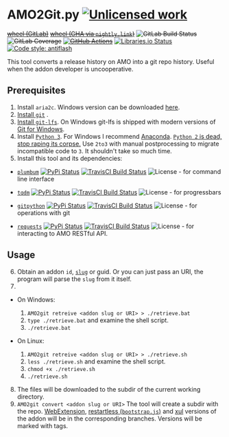 AMO2Git.py [![Unlicensed work](https://raw.githubusercontent.com/unlicense/unlicense.org/master/static/favicon.png)](https://unlicense.org/)
==========
~~[wheel (GitLab)](https://gitlab.com/KOLANICH-libs/AMO2Git.py/-/jobs/artifacts/master/raw/dist/AMO2Git-0.CI-py3-none-any.whl?job=build)~~
~~[wheel (GHA via `nightly.link`)](https://nightly.link/KOLANICH-libs/AMO2Git.py/workflows/CI/master/AMO2Git-0.CI-py3-none-any.whl)~~
~~![GitLab Build Status](https://gitlab.com/KOLANICH-libs/AMO2Git.py/badges/master/pipeline.svg)~~
~~![GitLab Coverage](https://gitlab.com/KOLANICH-libs/AMO2Git.py/badges/master/coverage.svg)~~
~~[![GitHub Actions](https://github.com/KOLANICH-libs/AMO2Git.py/workflows/CI/badge.svg)](https://github.com/KOLANICH-libs/AMO2Git.py/actions/)~~
[![Libraries.io Status](https://img.shields.io/librariesio/github/KOLANICH-libs/AMO2Git.py.svg)](https://libraries.io/github/KOLANICH-libs/AMO2Git.py)
[![Code style: antiflash](https://img.shields.io/badge/code%20style-antiflash-FFF.svg)](https://codeberg.org/KOLANICH-tools/antiflash.py)

This tool converts a release history on AMO into a git repo history. Useful when the addon developer is uncooperative.

Prerequisites
-------------

1. Install `aria2c`. Windows version can be downloaded [here](https://github.com/aria2/aria2/releases).
2. [Install `git`](https://git-scm.com/download) .
3. [Install `git-lfs`](https://github.com/git-lfs/git-lfs/releases). On Windows git-lfs is shipped with modern versions of [Git for Windows](https://gitforwindows.org/).
4. Install [```Python 3```](https://www.python.org/downloads/). For Windows I recommend [Anaconda](https://www.anaconda.com/download/). [```Python 2``` is dead, stop raping its corpse.](https://python3statement.org/) Use ```2to3``` with manual postprocessing to migrate incompatible code to ```3```. It shouldn't take so much time.
5. Install this tool and its dependencies:
  * [```plumbum```](https://github.com/tomerfiliba/plumbum) [![PyPi Status](https://img.shields.io/pypi/v/plumbum.svg)](https://pypi.python.org/pypi/plumbum) [![TravisCI Build Status](https://travis-ci.org/tomerfiliba/plumbum.svg?branch=master)](https://travis-ci.org/tomerfiliba/plumbum) ![License](https://img.shields.io/github/license/tomerfiliba/plumbum.svg) - for command line interface 

  * [```tqdm```](https://github.com/tqdm/tqdm) [![PyPi Status](https://img.shields.io/pypi/v/tqdm.svg)](https://pypi.python.org/pypi/plumbum) [![TravisCI Build Status](https://travis-ci.org/tqdm/tqdm.svg?branch=master)](https://travis-ci.org/tqdm/tqdm) ![License](https://img.shields.io/github/license/tqdm/tqdm.svg) - for progressbars

  * [```gitpython```](https://github.com/gitpython-developers/GitPython) [![PyPi Status](https://img.shields.io/pypi/v/gitpython.svg)](https://pypi.python.org/pypi/gitpython) [![TravisCI Build Status](https://travis-ci.org/gitpython-developers/GitPython.svg?branch=master)](https://travis-ci.org/gitpython-developers/GitPython) ![License](https://img.shields.io/github/license/gitpython-developers/GitPython.svg) - for operations with git

  * [```requests```](https://github.com/requests/requests) [![PyPi Status](https://img.shields.io/pypi/v/requests.svg)](https://pypi.python.org/pypi/requests) [![TravisCI Build Status](https://travis-ci.org/requests/requests.svg?branch=master)](https://travis-ci.org/requests/requests) ![License](https://img.shields.io/github/license/requests/requests.svg) - for interacting to AMO RESTful API.

Usage
-----

6. Obtain an addon `id`, [`slug`](https://addons-server.readthedocs.io/en/latest/topics/api/addons.html#detail) or guid. Or you can just pass an URI, the program will parse the `slug` from it itself.
7. 
  * On Windows:
    1. `AMO2git retreive <addon slug or URI> > ./retrieve.bat`
    2. `type ./retrieve.bat` and examine the shell script.
    3. `./retrieve.bat`

  * On Linux:
    1. `AMO2git retreive <addon slug or URI> > ./retrieve.sh`
    2. `less ./retrieve.sh` and examine the shell script.
    3. `chmod +x ./retrieve.sh`
    4. `./retrieve.sh`

8. The files will be downloaded to the subdir of the current working directory.
9. `AMO2git convert <addon slug or URI>`
The tool will create a subdir with the repo. [WebExtension](https://developer.mozilla.org/en-US/Add-ons/WebExtensions), [restartless (`bootstrap.js`)](https://developer.mozilla.org/en-US/docs/Archive/Add-ons/Bootstrapped_extensions) and [xul](https://developer.mozilla.org/en-US/docs/Archive/Add-ons/Overlay_Extensions) versions of the addon will be in the corresponding branches. Versions will be marked with tags.
